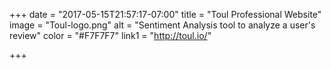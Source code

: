 +++
date = "2017-05-15T21:57:17-07:00"
title = "Toul Professional Website"
image = "Toul-logo.png"
alt = "Sentiment Analysis tool to analyze a user's review"
color = "#F7F7F7"
link1 = "http://toul.io/"


+++
